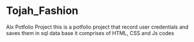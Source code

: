# Tojah_Fashion
Alx Potfolio Project
this is a potfolio project that record user credentials and saves them in sql data base
it comprises of HTML, CSS and Js codes
